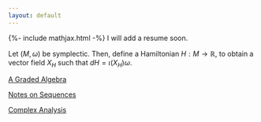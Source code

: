```yaml
---
layout: default
---
```

{%- include mathjax.html -%}
I will add a resume soon.

Let $(M,\omega)$ be symplectic. Then, define a Hamiltonian $H : M \to \mathbb{R}$, to obtain a vector field $X_H$ such that $dH = \iota(X_H)\omega.$

[A Graded Algebra](newpage.md)

[Notes on Sequences](convergence.md)

[Complex Analysis](SelfStudy/ComplexAnalysis/complexanalysisproblems.pdf)
